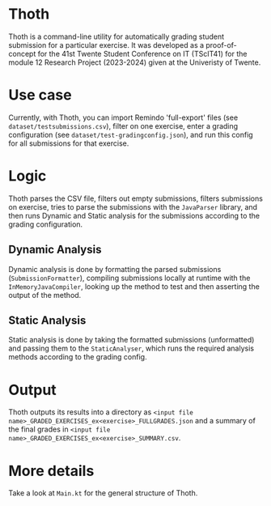 # Thoth
Thoth is a command-line utility for automatically grading student submission for a particular exercise. 
It was developed as a proof-of-concept for the 41st Twente Student Conference on IT (TScIT41) 
for the module 12 Research Project (2023-2024) given at the Univeristy of Twente.

# Use case
Currently, with Thoth, you can import Remindo 'full-export' files (see `dataset/testsubmissions.csv`), 
filter on one exercise, enter a grading configuration (see `dataset/test-gradingconfig.json`), 
and run this config for all submissions for that exercise.

# Logic
Thoth parses the CSV file, filters out empty submissions, filters submissions on exercise, tries to parse the submissions with the `JavaParser` library, 
and then runs Dynamic and Static analysis for the submissions according to the grading configuration.

## Dynamic Analysis
Dynamic analysis is done by formatting the parsed submissions (`SubmissionFormatter`), compiling submissions locally at runtime with the `InMemoryJavaCompiler`, looking up the method to test and then asserting the output of the method.

## Static Analysis
Static analysis is done by taking the formatted submissions (unformatted) and passing them to the `StaticAnalyser`, which runs the required analysis methods according to the grading config.

# Output
Thoth outputs its results into a directory as `<input file name>_GRADED_EXERCISES_ex<exercise>_FULLGRADES.json` and a summary of the final grades in `<input file name>_GRADED_EXERCISES_ex<exercise>_SUMMARY.csv`.


# More details
Take a look at `Main.kt` for the general structure of Thoth.
